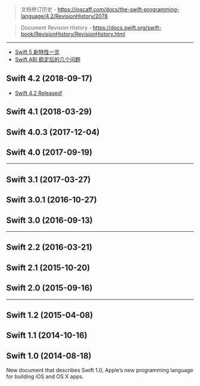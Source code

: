 > 文档修订历史 - https://ioscaff.com/docs/the-swift-programming-language/4.2/RevisionHistory/2078

> Document Revision History - https://docs.swift.org/swift-book/RevisionHistory/RevisionHistory.html

---

* [Swift 5 新特性一览](https://mp.weixin.qq.com/s/3zEwQug4xrQSYa6FCJQh7g)
* [Swift ABI 稳定后的几个问题](https://mp.weixin.qq.com/s/ihSoKWWMwhSAUWwM0nL8hw)

## Swift 4.2 (2018-09-17)
* [Swift 4.2 Released!](https://swift.org/blog/swift-4-2-released/)

## Swift 4.1 (2018-03-29)

## Swift 4.0.3 (2017-12-04)

## Swift 4.0 (2017-09-19)

---

## Swift 3.1 (2017-03-27)

## Swift 3.0.1 (2016-10-27)

## Swift 3.0 (2016-09-13)

---

## Swift 2.2 (2016-03-21)

## Swift 2.1 (2015-10-20)

## Swift 2.0 (2015-09-16)

---

## Swift 1.2 (2015-04-08)

## Swift 1.1 (2014-10-16)

## Swift 1.0 (2014-08-18)
New document that describes Swift 1.0, Apple’s new programming language for building iOS and OS X apps.